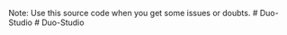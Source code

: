Note: Use this source code when you get some issues or doubts.
#   D u o - S t u d i o  
 #   D u o - S t u d i o  
 